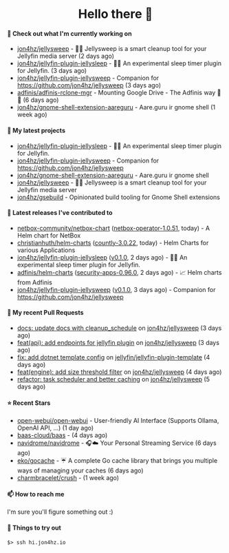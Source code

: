 <h1 align=center>Hello there 👋</h1>

#### 👷 Check out what I'm currently working on

- [jon4hz/jellysweep](https://github.com/jon4hz/jellysweep) - 🧹🪼 Jellysweep is a smart cleanup tool for your Jellyfin media server (2 days ago)
- [jon4hz/jellyfin-plugin-jellysleep](https://github.com/jon4hz/jellyfin-plugin-jellysleep) - 🪼💤 An experimental sleep timer plugin for Jellyfin. (3 days ago)
- [jon4hz/jellyfin-plugin-jellysweep](https://github.com/jon4hz/jellyfin-plugin-jellysweep) - Companion for https://github.com/jon4hz/jellysweep (3 days ago)
- [adfinis/adfinis-rclone-mgr](https://github.com/adfinis/adfinis-rclone-mgr) - Mounting Google Drive - The Adfinis way 🧙✨ (6 days ago)
- [jon4hz/gnome-shell-extension-aareguru](https://github.com/jon4hz/gnome-shell-extension-aareguru) - Aare.guru ir gnome shell (1 week ago)

#### 🌱 My latest projects

- [jon4hz/jellyfin-plugin-jellysleep](https://github.com/jon4hz/jellyfin-plugin-jellysleep) - 🪼💤 An experimental sleep timer plugin for Jellyfin.
- [jon4hz/jellyfin-plugin-jellysweep](https://github.com/jon4hz/jellyfin-plugin-jellysweep) - Companion for https://github.com/jon4hz/jellysweep
- [jon4hz/gnome-shell-extension-aareguru](https://github.com/jon4hz/gnome-shell-extension-aareguru) - Aare.guru ir gnome shell
- [jon4hz/jellysweep](https://github.com/jon4hz/jellysweep) - 🧹🪼 Jellysweep is a smart cleanup tool for your Jellyfin media server
- [jon4hz/gsebuild](https://github.com/jon4hz/gsebuild) - Opinionated build tooling for Gnome Shell extensions

#### 🔭 Latest releases I've contributed to

- [netbox-community/netbox-chart](https://github.com/netbox-community/netbox-chart) ([netbox-operator-1.0.51](https://github.com/netbox-community/netbox-chart/releases/tag/netbox-operator-1.0.51), today) - A Helm chart for NetBox
- [christianhuth/helm-charts](https://github.com/christianhuth/helm-charts) ([countly-3.0.22](https://github.com/christianhuth/helm-charts/releases/tag/countly-3.0.22), today) - Helm Charts for various Applications
- [jon4hz/jellyfin-plugin-jellysleep](https://github.com/jon4hz/jellyfin-plugin-jellysleep) ([v0.1.0](https://github.com/jon4hz/jellyfin-plugin-jellysleep/releases/tag/v0.1.0), 2 days ago) - 🪼💤 An experimental sleep timer plugin for Jellyfin.
- [adfinis/helm-charts](https://github.com/adfinis/helm-charts) ([security-apps-0.96.0](https://github.com/adfinis/helm-charts/releases/tag/security-apps-0.96.0), 2 days ago) - 📈 Helm charts from Adfinis
- [jon4hz/jellyfin-plugin-jellysweep](https://github.com/jon4hz/jellyfin-plugin-jellysweep) ([v0.1.0](https://github.com/jon4hz/jellyfin-plugin-jellysweep/releases/tag/v0.1.0), 3 days ago) - Companion for https://github.com/jon4hz/jellysweep

#### 🔨 My recent Pull Requests

- [docs: update docs with cleanup_schedule](https://github.com/jon4hz/jellysweep/pull/25) on [jon4hz/jellysweep](https://github.com/jon4hz/jellysweep) (3 days ago)
- [feat(api): add endpoints for jellyfin plugin](https://github.com/jon4hz/jellysweep/pull/24) on [jon4hz/jellysweep](https://github.com/jon4hz/jellysweep) (3 days ago)
- [fix: add dotnet template config](https://github.com/jellyfin/jellyfin-plugin-template/pull/81) on [jellyfin/jellyfin-plugin-template](https://github.com/jellyfin/jellyfin-plugin-template) (4 days ago)
- [feat(engine): add size threshold filter](https://github.com/jon4hz/jellysweep/pull/22) on [jon4hz/jellysweep](https://github.com/jon4hz/jellysweep) (4 days ago)
- [refactor: task scheduler and better caching](https://github.com/jon4hz/jellysweep/pull/21) on [jon4hz/jellysweep](https://github.com/jon4hz/jellysweep) (5 days ago)

#### ⭐ Recent Stars

- [open-webui/open-webui](https://github.com/open-webui/open-webui) - User-friendly AI Interface (Supports Ollama, OpenAI API, ...) (1 day ago)
- [baas-cloud/baas](https://github.com/baas-cloud/baas) -  (4 days ago)
- [navidrome/navidrome](https://github.com/navidrome/navidrome) - 🎧☁️ Your Personal Streaming Service (6 days ago)
- [eko/gocache](https://github.com/eko/gocache) - ☔️ A complete Go cache library that brings you multiple ways of managing your caches (6 days ago)
- [charmbracelet/crush](https://github.com/charmbracelet/crush) -  (1 week ago)

#### 📫 How to reach me
I'm sure you'll figure something out :)

#### 👀 Things to try out
```
$> ssh hi.jon4hz.io
```